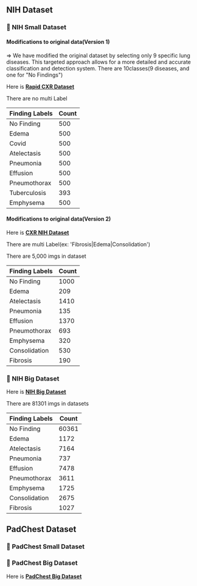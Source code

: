 ## NIH Dataset

### 📌 NIH Small Dataset

#### Modifications to original data(Version 1)
=> We have modified the original dataset by selecting only 9 specific lung diseases. This targeted approach allows for a more detailed and accurate classification and detection system.
There are 10classes(9 diseases, and one for "No Findings")


Here is **[Rapid CXR Dataset](https://www.kaggle.com/datasets/seoyunje/rapid-cxr-dataset)**

There are no multi Label 

  | Finding Labels       | Count |
  |----------------------|-------|
  | No Finding           | 500   |
  | Edema                | 500   |
  | Covid                | 500   |
  | Atelectasis          | 500   |
  | Pneumonia            | 500   |
  | Effusion             | 500   |
  | Pneumothorax         | 500   |
  | Tuberculosis         | 393   |
  | Emphysema            | 500   |


#### Modifications to original data(Version 2)

Here is **[CXR NIH Dataset](https://www.kaggle.com/datasets/seoyunje/cxr-nih-dataset/data)**

There are multi Label(ex: 'Fibrosis|Edema|Consolidation')

There are 5,000 imgs in dataset

  | Finding Labels       | Count |
  |----------------------|-------|
  | No Finding           | 1000   |
  | Edema                | 209   |
  | Atelectasis          | 1410   |
  | Pneumonia            | 135   |
  | Effusion             | 1370   |
  | Pneumothorax         | 693   |
  | Emphysema            | 320   |
  | Consolidation        | 530   |
  | Fibrosis             | 190   |

  ### 📌 NIH Big Dataset

  Here is **[NIH Big Dataset](https://www.kaggle.com/datasets/nih-chest-xrays/data)**

  There are 81301 imgs in datasets

  | Finding Labels       | Count |
  |----------------------|-------|
  | No Finding           | 60361   |
  | Edema                | 1172   |
  | Atelectasis          | 7164   |
  | Pneumonia            | 737   |
  | Effusion             | 7478   |
  | Pneumothorax         | 3611   |
  | Emphysema            | 1725   |
  | Consolidation        | 2675   |
  | Fibrosis             | 1027   |

  ## PadChest Dataset 

  ### 📌 PadChest Small Dataset

  ### 📌 PadChest Big Dataset

  Here is **[PadChest Big Dataset](https://www.kaggle.com/datasets/seoyunje/padchest-small-dataset)**

